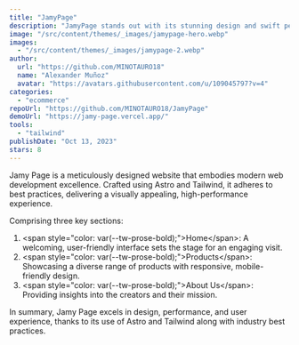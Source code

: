 ```yaml
---
title: "JamyPage"
description: "JamyPage stands out with its stunning design and swift performance, comprising three distinct sections: Home, Products, and About Us."
image: "/src/content/themes/_images/jamypage-hero.webp"
images:
  - "/src/content/themes/_images/jamypage-2.webp"
author:
  url: "https://github.com/MINOTAURO18"
  name: "Alexander Muñoz"
  avatar: "https://avatars.githubusercontent.com/u/109045797?v=4"
categories:
  - "ecommerce"
repoUrl: "https://github.com/MINOTAURO18/JamyPage"
demoUrl: "https://jamy-page.vercel.app/"
tools:
  - "tailwind"
publishDate: "Oct 13, 2023"
stars: 8
---
```


<p>
  Jamy Page is a meticulously designed website that embodies modern web development excellence.
  Crafted using Astro and Tailwind, it adheres to best practices, delivering a visually appealing,
  high-performance experience.
</p>
<p>Comprising three key sections:</p>
<ol>
  <li>
    &lt;span style="color: var(--tw-prose-bold);"&gt;Home&lt;/span&gt;: A welcoming, user-friendly
    interface sets the stage for an engaging visit.
  </li>
  <li>
    &lt;span style="color: var(--tw-prose-bold);"&gt;Products&lt;/span&gt;: Showcasing a diverse
    range of products with responsive, mobile-friendly design.
  </li>
  <li>
    &lt;span style="color: var(--tw-prose-bold);"&gt;About Us&lt;/span&gt;: Providing insights into
    the creators and their mission.
  </li>
</ol>
<p>
  In summary, Jamy Page excels in design, performance, and user experience, thanks to its use of
  Astro and Tailwind along with industry best practices.
</p>
